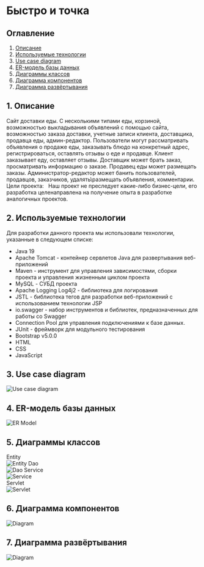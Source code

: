 # Быстро и точка

## Оглавление
1. [Описание](#1-описание)
2. [Используемые технологии](#2-используемые-технологии)
3. [Use case diagram](#3-use-case-diagram)
4. [ER-модель базы данных](#4-er-модель-базы-данных)
5. [Диаграммы классов](#5-диаграммы-классов)
6. [Диаграмма компонентов](#6-диаграмма-компонентов)
7. [Диаграмма развёртывания](#7-диаграмма-развёртывания)

## 1. Описание
Сайт доставки еды. С несколькими типами еды, корзиной, возможностью выкладывания объявлений с помощью сайта, возможностью заказа доставки, учетные записи клиента, доставщика, продавца еды, админ-редактор. Пользователи могут рассматривать объявления о продаже еды, заказывать блюдо на конкретный адрес, регистрироваться, оставлять отзывы о еде и продавце. Клиент заказывает еду, оставляет отзывы. Доставщик может брать заказ, просматривать информацию о заказе. Продавец еды может размещать заказы. Администратор-редактор может банить пользователей, продавцов, заказчиков, удалять\размещать объявления, комментарии.
Цели проекта:  
Наш проект не преследует какие-либо бизнес-цели, его разработка целенаправлена на получение опыта в разработке аналогичных проектов.

## 2. Используемые технологии
Для разработки данного проекта мы использовали технологии, указанные в следующем списке:
-  Java 19
-  Apache Tomcat - контейнер сервлетов Java для развертывания веб-приложений
-  Maven - инструмент для управления зависимостями, сборки проекта и управления жизненным циклом проекта
-  MySQL - СУБД проекта
-  Apache Logging Log4j2 - библиотека для логирования
-  JSTL - библиотека тегов для разработки веб-приложений с использованием технологии JSP
-  io.swagger - набор инструментов и библиотек, предназначенных для работы со Swagger
-  Connection Pool для управления подключениями к базе данных.
-  JUnit - фреймворк для модульного тестирования
-  Bootstrap v5.0.0
-  HTML
-  CSS
-  JavaScript

## 3. Use case diagram
![Use case diagram](docs/usecasediagram.jpg)

## 4. ER-модель базы данных
![ER Model](docs/ermodel.jpg)

## 5. Диаграммы классов
Entity
<br>
![Entity](docs/entity.jpg)
Dao
<br>
![Dao](docs/dao.jpg)
Service
<br>
![Service](docs/service.jpg)
<br>
Servlet
<br>
![Servlet](docs/servlet.jpg)

## 6. Диаграмма компонентов
![Diagram](docs/component_diagram.jpg)

## 7. Диаграмма развёртывания
![Diagram](docs/razvert-diagram.jpg)
